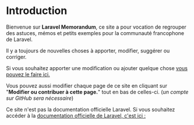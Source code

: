 # Introduction

Bienvenue sur **Laravel Memorandum**, ce site a pour vocation de regrouper des astuces, mémos et petits exemples pour la communauté francophone de Laravel.

Il y a toujours de nouvelles choses à apporter, modifier, suggérer ou corriger.

Si vous souhaitez apporter une modification ou ajouter quelque chose [vous pouvez le faire ici.](https://github.com/d0tcom/laravel-memos/issues)

Vous pouvez aussi modifier chaque page de ce site en cliquant sur "**Modifier ou contribuer à cette page.**" tout en bas de celles-ci. (_un compte sur GitHub sera nécessaire_)

Ce site n'est pas la documentation officielle Laravel. Si vous souhaitez accéder à la [documentation officielle de Laravel, c'est ici :](https://laravel.com/docs/8.x)
